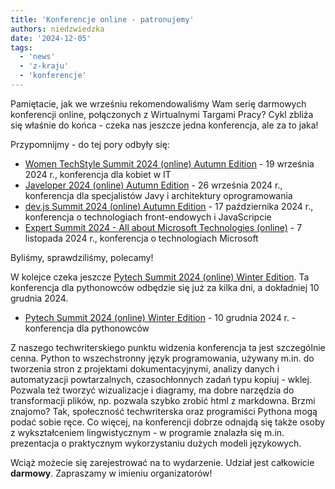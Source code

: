 ```yaml
---
title: 'Konferencje online - patronujemy'
authors: niedzwiedzka
date: '2024-12-05'
tags:
  - 'news'
  - 'z-kraju'
  - 'konferencje'
---
```

Pamiętacie, jak we wrześniu rekomendowaliśmy Wam serię darmowych konferencji online, połączonych z Wirtualnymi Targami Pracy? Cykl zbliża się właśnie do końca - czeka nas jeszcze jedna konferencja, ale za to jaka! 

<!--truncate-->
Przypomnijmy - do tej pory odbyły się:

- [Women TechStyle Summit 2024 (online) Autumn Edition](https://womentechstyle.pl/) - 19 września 2024 r., konferencja dla kobiet w IT
- [Javeloper 2024 (online) Autumn Edition](https://javeloper.pl/) - 26 września 2024 r., konferencja dla specjalistów Javy i architektury oprogramowania 
- [dev.js Summit 2024 (online) Autumn Edition](https://devjssummit.pl/) - 17 października 2024 r., konferencja o technologiach front-endowych i JavaScripcie
- [Expert Summit 2024 - All about Microsoft Technologies (online)](https://expertsummit.pl/) - 7 listopada 2024 r., konferencja o technologiach Microsoft

Byliśmy, sprawdziliśmy, polecamy!

W kolejce czeka jeszcze [Pytech Summit 2024 (online) Winter Edition](https://pytechsummit.pl/). Ta konferencja dla pythonowców odbędzie się już za kilka dni, a dokładniej 10 grudnia 2024. 
- [Pytech Summit 2024 (online) Winter Edition](https://pytechsummit.pl/) - 10 grudnia 2024 r. - konferencja dla pythonowców

Z naszego techwriterskiego punktu widzenia konferencja ta jest szczególnie cenna. Python to wszechstronny język programowania, używany m.in. do tworzenia stron z projektami dokumentacyjnymi, analizy danych i automatyzacji powtarzalnych, czasochłonnych zadań typu kopiuj - wklej. Pozwala też tworzyć wizualizacje i diagramy, ma dobre narzędzia do transformacji plików, np. pozwala szybko zrobić html z markdowna. Brzmi znajomo? Tak, społeczność techwriterska oraz programiści Pythona mogą podać sobie ręce. Co więcej, na konferencji dobrze odnajdą się także osoby z wykształceniem lingwistycznym - w programie znalazła się m.in. prezentacja o praktycznym wykorzystaniu dużych modeli językowych.

Wciąż możecie się zarejestrować na to wydarzenie. Udział jest całkowicie **darmowy**. Zapraszamy w imieniu organizatorów! 
